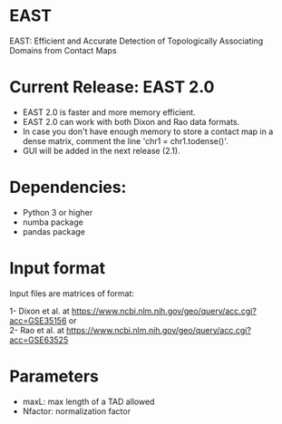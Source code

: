 # EAST
EAST: Efficient and Accurate Detection of Topologically Associating Domains from Contact Maps

# Current Release: EAST 2.0
- EAST 2.0 is faster and more memory efficient.
- EAST 2.0 can work with both Dixon and Rao data formats.
- In case you don't have enough memory to store a contact map in a dense matrix, comment the line 'chr1 = chr1.todense()'.
- GUI will be added in the next release (2.1).
# Dependencies:

- Python 3 or higher
- numba package
- pandas package

# Input format 

Input files are matrices of format:

 1- Dixon et al. at https://www.ncbi.nlm.nih.gov/geo/query/acc.cgi?acc=GSE35156 or  
 2- Rao et al. at https://www.ncbi.nlm.nih.gov/geo/query/acc.cgi?acc=GSE63525

# Parameters

- maxL: max length of a TAD allowed
- Nfactor: normalization factor

